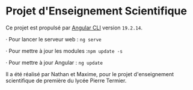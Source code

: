 # Projet d'Enseignement Scientifique
Ce projet est propulsé par [Angular CLI](https://github.com/angular/angular-cli) version `19.2.14`.



· Pour lancer le serveur web : `ng serve`
 

· Pour mettre à jour les modules :`npm update -s`

· Pour mettre à jour Angular : `ng update`



Il a été réalisé par Nathan et Maxime, pour le projet d'enseignement scientifique de première du lycée Pierre Termier.
